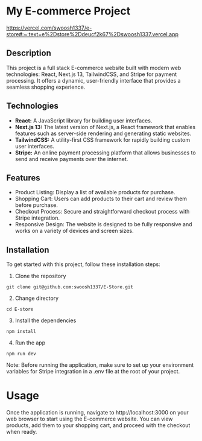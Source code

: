# My E-commerce Project
[https://vercel.com/swoosh1337/e-store#:~:text=e%2Dstore%2Ddeucf2k67%2Dswoosh1337.vercel.app
](link)
## Description
This project is a full stack E-commerce website built with modern web technologies: React, Next.js 13, TailwindCSS, and Stripe for payment processing. It offers a dynamic, user-friendly interface that provides a seamless shopping experience.

## Technologies
- **React:** A JavaScript library for building user interfaces.
- **Next.js 13:** The latest version of Next.js, a React framework that enables features such as server-side rendering and generating static websites.
- **TailwindCSS:** A utility-first CSS framework for rapidly building custom user interfaces.
- **Stripe:** An online payment processing platform that allows businesses to send and receive payments over the internet.

## Features
- Product Listing: Display a list of available products for purchase.
- Shopping Cart: Users can add products to their cart and review them before purchase.
- Checkout Process: Secure and straightforward checkout process with Stripe integration.
- Responsive Design: The website is designed to be fully responsive and works on a variety of devices and screen sizes.

## Installation
To get started with this project, follow these installation steps:

1. Clone the repository
```
git clone git@github.com:swoosh1337/E-Store.git
```
2. Change directory
```
cd E-store
```
3. Install the dependencies
```
npm install
```
4. Run the app
```
npm run dev
```

Note: Before running the application, make sure to set up your environment variables for Stripe integration in a .env file at the root of your project.

# Usage
Once the application is running, navigate to http://localhost:3000 on your web browser to start using the E-commerce website. You can view products, add them to your shopping cart, and proceed with the checkout when ready.
